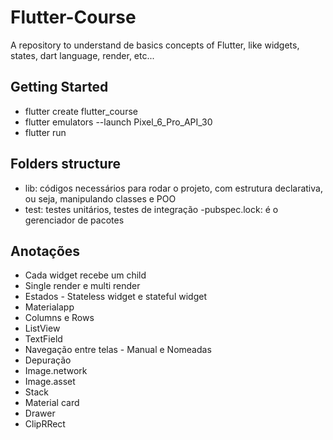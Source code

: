 # Flutter-Course
A repository to understand de basics concepts of Flutter, like widgets, states, dart language, render, etc...

## Getting Started
  - flutter create flutter_course
  - flutter emulators --launch Pixel_6_Pro_API_30
  - flutter run

## Folders structure
  - lib: códigos necessários para rodar o projeto, com estrutura declarativa, ou seja, manipulando classes e POO
  - test: testes unitários, testes de integração
  -pubspec.lock: é o gerenciador de pacotes

## Anotações
  - Cada widget recebe um child
  - Single render e multi render 
  - Estados - Stateless widget e stateful widget
  - Materialapp
  - Columns e Rows
  - ListView
  - TextField
  - Navegação entre telas - Manual e Nomeadas
  - Depuração
  - Image.network
  - Image.asset
  - Stack
  - Material card
  - Drawer
  - ClipRRect
